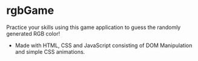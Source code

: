 # rgbGame
Practice your skills using this game application to guess the randomly generated RGB color!

* Made with HTML, CSS and JavaScript consisting of DOM Manipulation and simple CSS animations.
